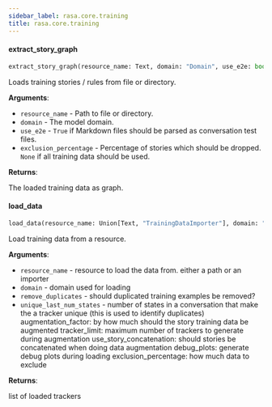 ```yaml
---
sidebar_label: rasa.core.training
title: rasa.core.training
---
```

#### extract\_story\_graph

```python
extract_story_graph(resource_name: Text, domain: "Domain", use_e2e: bool = False, exclusion_percentage: Optional[int] = None) -> "StoryGraph"
```

Loads training stories / rules from file or directory.

**Arguments**:

- `resource_name` - Path to file or directory.
- `domain` - The model domain.
- `use_e2e` - `True` if Markdown files should be parsed as conversation test files.
- `exclusion_percentage` - Percentage of stories which should be dropped. `None`
  if all training data should be used.
  

**Returns**:

  The loaded training data as graph.

#### load\_data

```python
load_data(resource_name: Union[Text, "TrainingDataImporter"], domain: "Domain", remove_duplicates: bool = True, unique_last_num_states: Optional[int] = None, augmentation_factor: int = 50, tracker_limit: Optional[int] = None, use_story_concatenation: bool = True, debug_plots: bool = False, exclusion_percentage: Optional[int] = None) -> List["TrackerWithCachedStates"]
```

Load training data from a resource.

**Arguments**:

- `resource_name` - resource to load the data from. either a path or an importer
- `domain` - domain used for loading
- `remove_duplicates` - should duplicated training examples be removed?
- `unique_last_num_states` - number of states in a conversation that make the
  a tracker unique (this is used to identify duplicates)
  augmentation_factor:
  by how much should the story training data be augmented
  tracker_limit:
  maximum number of trackers to generate during augmentation
  use_story_concatenation:
  should stories be concatenated when doing data augmentation
  debug_plots:
  generate debug plots during loading
  exclusion_percentage:
  how much data to exclude
  

**Returns**:

  list of loaded trackers

